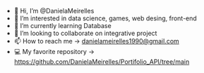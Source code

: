 - 👋 Hi, I’m @DanielaMeirelles
- 👀 I’m interested in data science, games, web desing, front-end
- 🌱 I’m currently learning Database
- 💞️ I’m looking to collaborate on integrative project
- 📫 How to reach me -> danielameirelles1990@gmail.com
- 💻 My favorite repository -> https://github.com/DanielaMeirelles/Portifolio_API/tree/main
